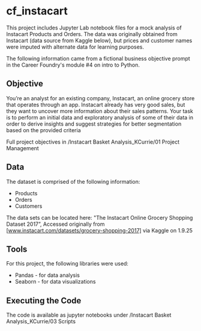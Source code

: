 # cf_instacart
This project includes Jupyter Lab notebook files for a mock analysis of Instacart Products and Orders. The data was originally obtained from Instacart (data source from Kaggle below), but prices and customer names were imputed with alternate data for learning purposes.

The following information came from a fictional business objective prompt in the Career Foundry's module #4 on intro to Python. 

## Objective
You’re an analyst for an existing company, Instacart, an online grocery store
that operates through an app. Instacart already has very good sales, but they
want to uncover more information about their sales patterns. Your task is to
perform an initial data and exploratory analysis of some of their data in order
to derive insights and suggest strategies for better segmentation based on
the provided criteria

Full project objectives in /Instacart Basket Analysis_KCurrie/01 Project Management

## Data
The dataset is comprised of the following information:

  - Products
  - Orders
  - Customers

The data sets can be located here: "The Instacart Online Grocery Shopping Dataset 2017”, Accessed originally from [www.instacart.com/datasets/grocery-shopping-2017]
via Kaggle on 1.9.25

## Tools

For this project, the following libraries were used:

- Pandas - for data analysis
- Seaborn - for data visualizations

## Executing the Code
The code is available as jupyter notebooks under /Instacart Basket Analysis_KCurrie/03 Scripts


